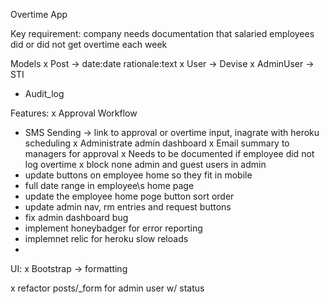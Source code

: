 Overtime App

Key requirement: company needs documentation that salaried employees did or did not get overtime each week

Models
x  Post -> date:date rationale:text 
x User -> Devise 
x AdminUser -> STI
- Audit_log

Features:
x Approval Workflow
- SMS Sending -> link to approval or overtime input, inagrate with heroku scheduling
x Administrate admin dashboard
x Email summary to managers for approval
x Needs to be documented if employee did not log overtime
x block none admin and guest users in admin
- update buttons on employee home so they fit in mobile
- full date range in employee\s home page 
- update the employee home poge button sort order
- update admin nav, rm entries and request buttons
- fix admin dashboard bug
- implement honeybadger for error reporting
- implemnet relic for heroku slow reloads
- 

UI:
x Bootstrap -> formatting


x refactor posts/_form for admin user w/ status
